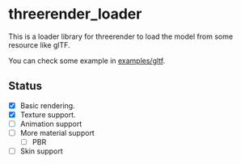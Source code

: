 # threerender_loader

This is a loader library for threerender to load the model from some resource like glTF.

You can check some example in [examples/gltf](../examples/gltf/).

## Status

- [x] Basic rendering.
- [x] Texture support.
- [ ] Animation support
- [ ] More material support
  - [ ] PBR
- [ ] Skin support
